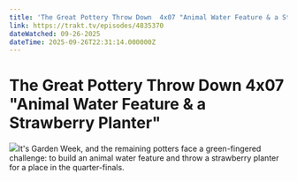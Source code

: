 ```yaml
---
title: 'The Great Pottery Throw Down  4x07 "Animal Water Feature & a Strawberry Planter"' 
link: https://trakt.tv/episodes/4835370
dateWatched: 09-26-2025
dateTime: 2025-09-26T22:31:14.000000Z
---
```

# The Great Pottery Throw Down  4x07 "Animal Water Feature & a Strawberry Planter"

![](https://walter-r2.trakt.tv/images/episodes/004/835/370/screenshots/thumb/c419fba654.jpg)It's Garden Week, and the remaining potters face a green-fingered challenge: to build an animal water feature and throw a strawberry planter for a place in the quarter-finals.